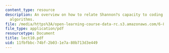 ```yaml
---
content_type: resource
description: An overview on how to relate Shannon?s capacity to coding and decoding
  algorithms.
file: /media/https%3A/open-learning-course-data-rc.s3.amazonaws.com/6-895-essential-coding-theory-fall-2004/11fbfbbc74bf2b031e7a80b713d3e449_lect10.pdf
file_type: application/pdf
resourcetype: Document
title: lect10.pdf
uid: 11fbfbbc-74bf-2b03-1e7a-80b713d3e449
---
```

